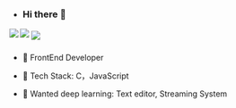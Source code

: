 - ### Hi there 👋

<img src="https://profile-counter.glitch.me/tolerious/count.svg">
<img align="left" src="https://github-readme-stats.vercel.app/api?username=tolerious&show_icons=true&count_private=true&icon_color=ff7c0ab3&text_color=ff7c0ab3&bg_color=ffffff&hide_title=true" />
<img align="center" src="https://github-readme-stats.vercel.app/api/top-langs/?username=anuraghazra&layout=compact&color=ff7c0ab"/>

### 


- 🔭 FrontEnd Developer

- 🌱 Tech Stack: C，JavaScript

- 📘 Wanted deep learning: Text editor, Streaming System
